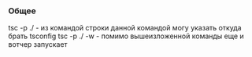 ### Общее
tsc -p ./ - из командой строки данной командой могу указать откуда брать tsconfig
tsc -p ./ -w - помимо вышеизложенной команды еще и вотчер запускает
